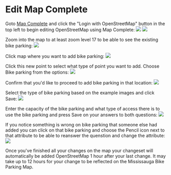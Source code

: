 # Edit Map Complete
Goto <a href="https://pietervdvn.github.io/MapComplete/cyclofix.html?z=13&lat=43.56254&lon=-79.5613&background=CyclOSM#layer-select">Map Complete</a> and click the "Login with OpenStreetMap" button in the top left to begin editing OpenStreetMap using Map Complete:
<img src='img/editMapComplete/Login_with_openstreetmap.png'>
<img src='img/editMapComplete/OSM_login.png'>

Zoom into the map to at least zoom level 17 to be able to see the existing bike parking:
<img src='img/editMapComplete/17_zoom_importance.png'>

Click map where you want to add bike parking:
<img src='img/editMapComplete/click_screen_where_you_want_to_add.png'>

Click this new point to select what type of point you want to add.  Choose Bike parking from the options:
<img src='img/editMapComplete/type_of_new_point_to_add_bike_parking.png'>

Confirm that you'd like to proceed to add bike parking in that location:
<img src='img/editMapComplete/confirmation_of_intention_to_add_point.png'>

Select the type of bike parking based on the example images and click Save:
<img src='img/editMapComplete/select_type_of_parking.png'>

Enter the capacity of the bike parking and what type of access there is to use the bike parking and press Save on your answers to both questions:
<img src='img/editMapComplete/capacity_and_access_questions.png'>

If you notice something is wrong on bike parking that someone else had added you can click on that bike parking and choose the Pencil icon next to that attribute to be able to reanswer the quenstion and change the attribute:
<img src='img/editMapComplete/Edit_existing_click_pencil_and_reanswer.png'>

Once you've finished all your changes on the map your changeset will automatically be added OpenStreetMap 1 hour after your last change.  It may take up to 12 hours for your change to be reflected on the Mississauga Bike Parking Map. 